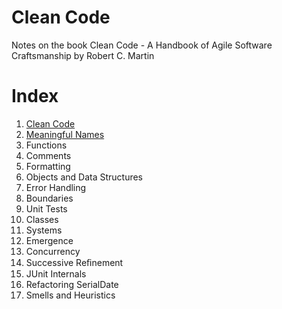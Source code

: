 # Clean Code
Notes on the book Clean Code - A Handbook of Agile Software Craftsmanship by Robert C. Martin

# Index

1. [Clean Code](./notebook/chap1-clean-code.md)
2. [Meaningful Names](./notebook/chap2-meaningful-names.md)
3. Functions
4. Comments
5. Formatting
6. Objects and Data Structures
7. Error Handling
8. Boundaries
9. Unit Tests
10. Classes
11. Systems
12. Emergence
13. Concurrency
14. Successive Reﬁnement
15. JUnit Internals
16. Refactoring SerialDate
17. Smells and Heuristics